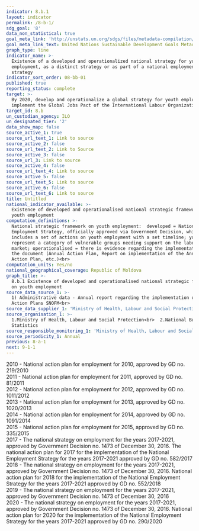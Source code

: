 ```yaml
---
indicator: 8.b.1
layout: indicator
permalink: /8-b-1/
sdg_goal: '8'
data_non_statistical: true
goal_meta_link: 'http://unstats.un.org/sdgs/files/metadata-compilation/Metadata-Goal-8.pdf'
goal_meta_link_text: United Nations Sustainable Development Goals Metadata (pdf 525kB)
graph_type: line
indicator_name: >-
  Existence of a developed and operationalized national strategy for youth
  employment, as a distinct strategy or as part of a national employment
  strategy
indicator_sort_order: 08-bb-01
published: true
reporting_status: complete
target: >-
  By 2020, develop and operationalize a global strategy for youth employment and
  implement the Global Jobs Pact of the International Labour Organization
target_id: 8.b
un_custodian_agency: ILO
un_designated_tier: '2'
data_show_map: false
source_active_1: true
source_url_text_1: Link to source
source_active_2: false
source_url_text_2: Link to Source
source_active_3: false
source_url_3: Link to source
source_active_4: false
source_url_text_4: Link to source
source_active_5: false
source_url_text_5: Link to source
source_active_6: false
source_url_text_6: Link to source
title: Untitled
national_indicator_available: >-
  Existence of developed and operationalised national strategic framework on
  youth employment
computation_definitions: >-
  National strategic framework on youth employment:  developed = National
  Employment Strategy, officially approved via Government Decision, which
  includes a set of actions on youth employment with a set timeline; youth
  represent a category of vulnerable groups needing support on the labour
  market; operationalised = there is evidence regarding the implementation of
  the document (Annual Action Plan, Report on implementation of the Annual
  Action Plan, etc.)<br>
computation_units: Yes/no
national_geographical_coverage: Republic of Moldova
graph_title: >-
  8.b.1 Existence of developed and operationalised national strategic framework
  on youth employment
source_data_source_1: >-
  1) Administrative data - Annual report regarding the implementation of the
  Action Plans SNOFM<br> 
source_data_supplier_1: 'Ministry of Health, Labour and Social Protection'
source_organisation_1: >-
  1.Ministry of Health, Labour and Social Protection<br>  2.National Bureau of
  Statistics
source_responsible_monitoring_1: 'Ministry of Health, Labour and Social Protection<br> '
source_periodicity_1: Annual
previous: 8-a-1
next: 9-1-1
---
```

2010 - National action plan for employment for 2010, approved by GD no. 219/2010 <br>
2011 - National action plan for employment for 2011, approved by GD no. 81/2011 <br>
2012 - National action plan for employment for 2012, approved by GD no. 1011/2012 <br>
2013 - National action plan for employment for 2013, approved by GD no. 1020/2013 <br>
2014 - National action plan for employment for 2014, approved by GD no. 1091/2014 <br>
2015 - National action plan for employment for 2015, approved by GD no. 335/2015 <br>
2017 - The national strategy on employment for the years 2017-2021, approved by Government Decision no. 1473 of December 30, 2016. The national action plan for 2017 for the implementation of the National Employment Strategy for the years 2017-2021 approved by GD no. 582/2017 <br>
2018 - The national strategy on employment for the years 2017-2021, approved by Government Decision no. 1473 of December 30, 2016. National action plan for 2018 for the implementation of the National Employment Strategy for the years 2017-2021 approved by GD no. 552/2018 <br>
2019 - The national strategy on employment for the years 2017-2021, approved by Government Decision no. 1473 of December 30, 2016 <br>
2020 - The national strategy on employment for the years 2017-2021, approved by Government Decision no. 1473 of December 30, 2016. National action plan for 2020 for the implementation of the National Employment Strategy for the years 2017-2021 approved by GD no. 290/2020